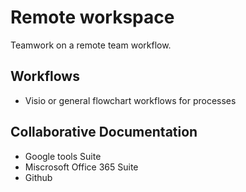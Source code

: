 # Remote workspace

Teamwork on a remote team workflow.

## Workflows

- Visio or general flowchart workflows for processes

## Collaborative Documentation

- Google tools Suite
- Miscrosoft Office 365 Suite
- Github
